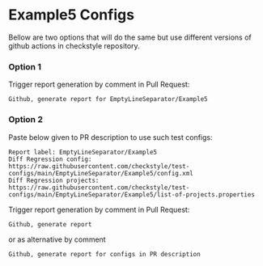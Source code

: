 # Example5 Configs

Bellow are two options that will do the same but use different versions
of github actions in checkstyle repository.


### Option 1
Trigger report generation by comment in Pull Request:
```
Github, generate report for EmptyLineSeparator/Example5
```

### Option 2

Paste below given to PR description to use such test configs:
```
Report label: EmptyLineSeparator/Example5
Diff Regression config: https://raw.githubusercontent.com/checkstyle/test-configs/main/EmptyLineSeparator/Example5/config.xml
Diff Regression projects: https://raw.githubusercontent.com/checkstyle/test-configs/main/EmptyLineSeparator/Example5/list-of-projects.properties
```

Trigger report generation by comment in Pull Request:
```
Github, generate report
```
or as alternative by comment
```
Github, generate report for configs in PR description
```
